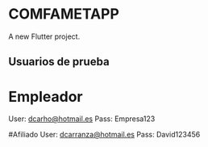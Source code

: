 # COMFAMETAPP

A new Flutter project.

## Usuarios de prueba
# Empleador
User: dcarho@hotmail.es Pass: Empresa123

#Afiliado
User: dcarranza@hotmail.es Pass: David123456

